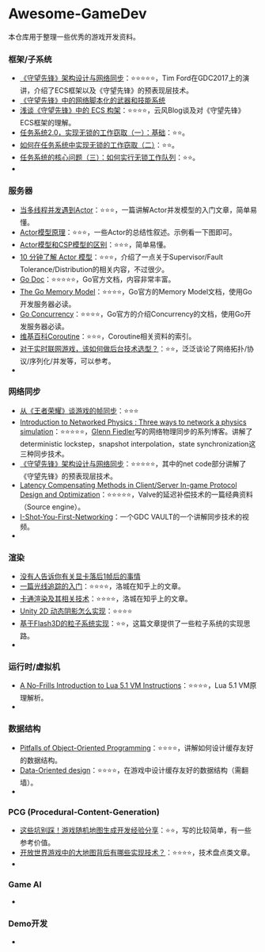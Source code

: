 # Awesome-GameDev
本仓库用于整理一些优秀的游戏开发资料。



### 框架/子系统

- [《守望先锋》架构设计与网络同步](https://mp.weixin.qq.com/s?__biz=MzA4MDc5OTg5MA==&mid=2650592121&idx=2&sn=3ad22849eedca5f7a4ad6d97e4ef9d1f&chksm=8796c284b0e14b9265b4c86ed6726d7bd6cfa4f9fd11f88d1bb11ca00fe6b38ae31fb6564651&scene=21#wechat_redirect)：⭐⭐⭐⭐⭐，Tim Ford在GDC2017上的演讲，介绍了ECS框架以及《守望先锋》的预表现层技术。
- [《守望先锋》中的网络脚本化的武器和技能系统](http://gad.qq.com/article/detail/28219)
- [浅谈《守望先锋》中的 ECS 构架](https://blog.codingnow.com/2017/06/overwatch_ecs.html)：⭐⭐⭐⭐，云风Blog谈及对《守望先锋》ECS框架的理解。
- [任务系统2.0，实现无锁的工作窃取（一）：基础](https://mp.weixin.qq.com/s?__biz=MzA4MDc5OTg5MA==&mid=2650598248&idx=3&sn=d4ee3077c27b4732e8ab04967f2b18be&chksm=8796fa95b0e17383e8f5fda46d488443d4a795a05c9225fb076175d87366f0c3ac93135fd083&mpshare=1&scene=24&srcid=0104pzmA1YsJyx0yWpBJ1xfv#rd)：⭐⭐。
- [如何在任务系统中实现无锁的工作窃取（二）](https://mp.weixin.qq.com/s?__biz=MzA4MDc5OTg5MA==&mid=2650598264&idx=3&sn=8ac5d7c3451b247c90481f8648c50b3e&chksm=8796fa85b0e17393404f7bb0a4b6caf85e2635d419e832dc0cadf3f3866e15e5513c2a05271d&mpshare=1&scene=24&srcid=0104dWTbpdULQSGD0hIxovQo#rd)：⭐⭐。
- [任务系统的核心问题（三）：如何实行无锁工作队列](https://mp.weixin.qq.com/s?__biz=MzA4MDc5OTg5MA==&mid=2650598367&idx=2&sn=d7e9ce853fb51c287d7d2409dd143f9b&chksm=8796fa22b0e173348e87ee49056c36a54c75f8844b603504c0625f114b196076e61ce0e1223c&mpshare=1&scene=24&srcid=0105xF6i3T3YzqKJck6EvrLL#rd)：⭐⭐。
- 



### 服务器

- [当多线程并发遇到Actor](https://mp.weixin.qq.com/s/mzZatZ10Rh19IEgQvbhGUg)：⭐⭐⭐，一篇讲解Actor并发模型的入门文章，简单易懂。
- [Actor模型原理](https://www.cnblogs.com/MOBIN/p/7236893.html)：⭐⭐⭐，一些Actor的总结性叙述。示例看一下图即可。
- [Actor模型和CSP模型的区别](https://www.jdon.com/concurrent/actor-csp.html)：⭐⭐⭐，简单易懂。
- [10 分钟了解 Actor 模型](https://www.jianshu.com/p/449850aa8e82)：⭐⭐⭐，介绍了一点关于Supervisor/Fault Tolerance/Distribution的相关内容，不过很少。
- [Go Doc](https://golang.org/doc/)：⭐⭐⭐⭐⭐，Go官方文档，内容非常丰富。
- [The Go Memory Model](https://golang.org/ref/mem)：⭐⭐⭐⭐，Go官方的Memory Model文档，使用Go开发服务器必读。
- [Go Concurrency](https://golang.org/doc/effective_go.html#concurrency)：⭐⭐⭐⭐，Go官方的介绍Concurrency的文档，使用Go开发服务器必读。
- [维基百科Coroutine](https://en.wikipedia.org/wiki/Coroutine)：⭐⭐⭐，Coroutine相关资料的索引。
- [对于实时联网游戏，该如何做后台技术选型？](https://mp.weixin.qq.com/s?__biz=MzA4MDc5OTg5MA==&mid=2650603860&idx=1&sn=ad3f5c0ced94047778c3c12edeee60dc&chksm=879710a9b0e099bf5224de600fb0ef79509c13f4eddb24a9b968e32ccb069fd257c4558ce315&scene=21#wechat_redirect)：⭐⭐，泛泛谈论了网络拓扑/协议/序列化/并发等，可以参考。
- 




### 网络同步

- [从《王者荣耀》谈游戏的帧同步](https://mp.weixin.qq.com/s?__biz=MzA4MDc5OTg5MA==&mid=2650595000&idx=1&sn=a5dcf715bbb05974b83c0a46c83931cd&chksm=8796cf45b0e1465308c925b6e6bc20ae9eea51b055b83eeea1b5eaf768eba3745f5cfe7695a0&mpshare=1&scene=24&srcid=0908BufMWDPsTYCHRwb8Zz9O#rd)：⭐⭐⭐
- [Introduction to Networked Physics : Three ways to network a physics simulation](https://gafferongames.com/post/introduction_to_networked_physics/)：⭐⭐⭐⭐⭐，[Glenn Fiedler](https://gafferongames.com/about)写的网络物理同步的系列博客。讲解了deterministic lockstep，snapshot interpolation，state synchronization这三种同步技术。
- [《守望先锋》架构设计与网络同步](https://mp.weixin.qq.com/s?__biz=MzA4MDc5OTg5MA==&mid=2650592121&idx=2&sn=3ad22849eedca5f7a4ad6d97e4ef9d1f&chksm=8796c284b0e14b9265b4c86ed6726d7bd6cfa4f9fd11f88d1bb11ca00fe6b38ae31fb6564651&scene=21#wechat_redirect)：⭐⭐⭐⭐⭐，其中的net code部分讲解了《守望先锋》的预表现层技术。
- [Latency Compensating Methods in Client/Server In-game Protocol Design and Optimization](https://developer.valvesoftware.com/wiki/Latency_Compensating_Methods_in_Client/Server_In-game_Protocol_Design_and_Optimization)：⭐⭐⭐⭐⭐，Valve的延迟补偿技术的一篇经典资料（Source engine）。
- [I-Shot-You-First-Networking](https://www.gdcvault.com/play/1014345/I-Shot-You-First-Networking)：一个GDC VAULT的一个讲解同步技术的视频。
- 



### 渲染

- [没有人告诉你有关显卡落后1帧后的事情](http://gad.qq.com/program/translateview/7213977)
- [一篇光线追踪的入门](https://zhuanlan.zhihu.com/p/41269520)：⭐⭐⭐⭐，洛城在知乎上的文章。
- [卡通渲染及其相关技术](https://zhuanlan.zhihu.com/p/26409746)：⭐⭐⭐⭐，洛城在知乎上的文章。
- [Unity 2D 动态阴影怎么实现](https://zhuanlan.zhihu.com/p/30877199)：⭐⭐⭐⭐
- [基于Flash3D的粒子系统实现](http://www.kidsang.com/archives/715#more-715)：⭐⭐，这篇文章提供了一些粒子系统的实现思路。
- 



### 运行时/虚拟机

- [A No-Frills Introduction to Lua 5.1 VM Instructions](http://luaforge.net/docman/83/98/ANoFrillsIntroToLua51VMInstructions.pdf)：⭐⭐⭐⭐，Lua 5.1 VM原理解析。
- 



### 数据结构

- [Pitfalls of Object-Oriented Programming](https://www.gamedevs.org/uploads/pitfalls-of-object-oriented-programming.pdf)：⭐⭐⭐⭐，讲解如何设计缓存友好的数据结构。
- [Data-Oriented design](http://gamesfromwithin.com/category/data-oriented-design)：⭐⭐⭐⭐，在游戏中设计缓存友好的数据结构（需翻墙）。
- 



### PCG (Procedural-Content-Generation)

- [这些坑别踩！游戏随机地图生成开发经验分享](https://mp.weixin.qq.com/s/BifoQTnGt31sDUMbTledaw)：⭐⭐，写的比较简单，有一些参考价值。
- [开放世界游戏中的大地图背后有哪些实现技术？](http://gulu-dev.com/post/2014-11-16-open-world#toc_10)：⭐⭐⭐⭐，技术盘点类文章。
- 



### Game AI

- 



### Demo开发

- 

